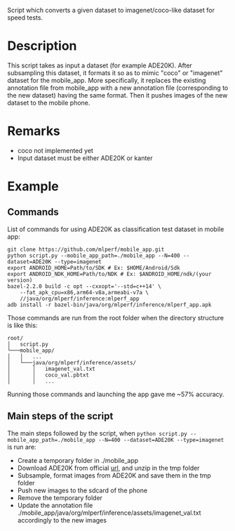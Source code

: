 Script which converts a given dataset to imagenet/coco-like dataset for speed tests.


# Description
This script takes as input a dataset (for example ADE20K). After subsampling this dataset,
it formats it so as to mimic "coco" or "imagenet" dataset for the mobile_app.
More specifically, it replaces the existing annotation file from mobile_app with
a new annotation file (corresponding to the new dataset) having the same format.
Then it pushes images of the new dataset to the mobile phone.



# Remarks
- coco not implemented yet
- Input dataset must be either ADE20K or kanter


# Example

## Commands
List of commands for using ADE20K as classification test dataset in mobile app:
```
git clone https://github.com/mlperf/mobile_app.git
python script.py --mobile_app_path=./mobile_app --N=400 --dataset=ADE20K --type=imagenet
export ANDROID_HOME=Path/to/SDK # Ex: $HOME/Android/Sdk
export ANDROID_NDK_HOME=Path/to/NDK # Ex: $ANDROID_HOME/ndk/(your version)
bazel-2.2.0 build -c opt --cxxopt='--std=c++14' \
    --fat_apk_cpu=x86,arm64-v8a,armeabi-v7a \
    //java/org/mlperf/inference:mlperf_app
adb install -r bazel-bin/java/org/mlperf/inference/mlperf_app.apk
```

Those commands are run from the root folder when the directory structure is like this:

```
root/
│   script.py
└───mobile_app/
│   │   ...
│   └───java/org/mlperf/inference/assets/
│       │   imagenet_val.txt
│       │   coco_val.pbtxt
│       │   ...
```

Running those commands and launching the app gave me ~57% accuracy.

## Main steps of the script
The main steps followed by the script, when `python script.py --mobile_app_path=./mobile_app --N=400 --dataset=ADE20K --type=imagenet` is run are:
* Create a temporary folder in ./mobile_app
* Download ADE20K from official [url](https://groups.csail.mit.edu/vision/datasets/ADE20K), and unzip in the tmp folder
* Subsample, format images from ADE20K and save them in the tmp folder
* Push new images to the sdcard of the phone
* Remove the temporary folder
* Update the annotation file ./mobile_app/java/org/mlperf/inference/assets/imagenet_val.txt accordingly to the new images

